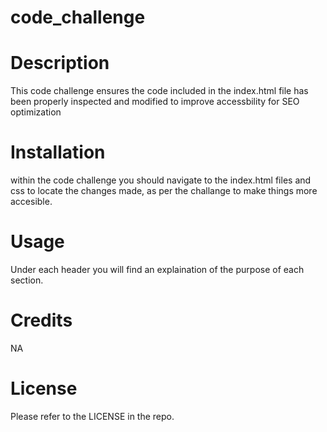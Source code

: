 # code_challenge
# Description
This code challenge ensures the code included in the index.html file has been properly inspected and modified to improve accessbility for SEO optimization

# Installation
within the code challenge you should navigate to the index.html files and css to locate the changes made, as per the challange to make things more accesible.

# Usage
Under each header you will find an explaination of the purpose of each section.

# Credits
NA

# License
Please refer to the LICENSE in the repo.
